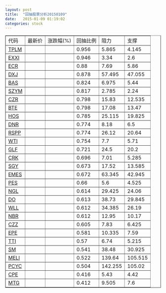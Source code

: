 ```yaml
---
layout: post
title:  "回抽股票分析20150109"
date:   2015-01-09 01:19:02
categories: stock
---
```

<script type="text/javascript">
var stockList = []
stockList.push('gb_tplm');
stockList.push('gb_exxi');
stockList.push('gb_ecr');
stockList.push('gb_dxj');
stockList.push('gb_bas');
stockList.push('gb_szym');
stockList.push('gb_czr');
stockList.push('gb_bte');
stockList.push('gb_hos');
stockList.push('gb_dnr');
stockList.push('gb_rspp');
stockList.push('gb_wti');
stockList.push('gb_glf');
stockList.push('gb_crk');
stockList.push('gb_sgy');
stockList.push('gb_emes');
stockList.push('gb_pes');
stockList.push('gb_ngl');
stockList.push('gb_do');
stockList.push('gb_wll');
stockList.push('gb_nbr');
stockList.push('gb_czz');
stockList.push('gb_epe');
stockList.push('gb_tti');
stockList.push('gb_sm');
stockList.push('gb_meli');
stockList.push('gb_pcyc');
stockList.push('gb_cpe');
stockList.push('gb_mtg');
</script>
<table border="1">
 <tr>
 <td>代码</td>
 <td>最新价</td>
 <td>涨跌幅(%)</td>
 <td>回抽比例</td>
 <td>阻力</td>
 <td>支撑</td>
</tr>
  <tr id="tplm">
  <td><a href="http://stock.finance.sina.com.cn/usstock/quotes/TPLM.html" target="_blank">TPLM</a></td><td></td><td></td><td>0.956</td><td>5.865</td><td>4.145</td></tr>
  <tr id="exxi">
  <td><a href="http://stock.finance.sina.com.cn/usstock/quotes/EXXI.html" target="_blank">EXXI</a></td><td></td><td></td><td>0.946</td><td>3.34</td><td>2.6</td></tr>
  <tr id="ecr">
  <td><a href="http://stock.finance.sina.com.cn/usstock/quotes/ECR.html" target="_blank">ECR</a></td><td></td><td></td><td>0.88</td><td>7.69</td><td>5.86</td></tr>
  <tr id="dxj">
  <td><a href="http://stock.finance.sina.com.cn/usstock/quotes/DXJ.html" target="_blank">DXJ</a></td><td></td><td></td><td>0.878</td><td>57.495</td><td>47.055</td></tr>
  <tr id="bas">
  <td><a href="http://stock.finance.sina.com.cn/usstock/quotes/BAS.html" target="_blank">BAS</a></td><td></td><td></td><td>0.824</td><td>6.975</td><td>5.44</td></tr>
  <tr id="szym">
  <td><a href="http://stock.finance.sina.com.cn/usstock/quotes/SZYM.html" target="_blank">SZYM</a></td><td></td><td></td><td>0.817</td><td>2.785</td><td>2.24</td></tr>
  <tr id="czr">
  <td><a href="http://stock.finance.sina.com.cn/usstock/quotes/CZR.html" target="_blank">CZR</a></td><td></td><td></td><td>0.798</td><td>15.83</td><td>12.535</td></tr>
  <tr id="bte">
  <td><a href="http://stock.finance.sina.com.cn/usstock/quotes/BTE.html" target="_blank">BTE</a></td><td></td><td></td><td>0.798</td><td>17.08</td><td>13.47</td></tr>
  <tr id="hos">
  <td><a href="http://stock.finance.sina.com.cn/usstock/quotes/HOS.html" target="_blank">HOS</a></td><td></td><td></td><td>0.785</td><td>25.115</td><td>19.825</td></tr>
  <tr id="dnr">
  <td><a href="http://stock.finance.sina.com.cn/usstock/quotes/DNR.html" target="_blank">DNR</a></td><td></td><td></td><td>0.774</td><td>8.18</td><td>6.5</td></tr>
  <tr id="rspp">
  <td><a href="http://stock.finance.sina.com.cn/usstock/quotes/RSPP.html" target="_blank">RSPP</a></td><td></td><td></td><td>0.774</td><td>26.12</td><td>20.64</td></tr>
  <tr id="wti">
  <td><a href="http://stock.finance.sina.com.cn/usstock/quotes/WTI.html" target="_blank">WTI</a></td><td></td><td></td><td>0.754</td><td>7.7</td><td>5.71</td></tr>
  <tr id="glf">
  <td><a href="http://stock.finance.sina.com.cn/usstock/quotes/GLF.html" target="_blank">GLF</a></td><td></td><td></td><td>0.721</td><td>24.5</td><td>20.2</td></tr>
  <tr id="crk">
  <td><a href="http://stock.finance.sina.com.cn/usstock/quotes/CRK.html" target="_blank">CRK</a></td><td></td><td></td><td>0.696</td><td>7.01</td><td>5.285</td></tr>
  <tr id="sgy">
  <td><a href="http://stock.finance.sina.com.cn/usstock/quotes/SGY.html" target="_blank">SGY</a></td><td></td><td></td><td>0.673</td><td>17.52</td><td>13.585</td></tr>
  <tr id="emes">
  <td><a href="http://stock.finance.sina.com.cn/usstock/quotes/EMES.html" target="_blank">EMES</a></td><td></td><td></td><td>0.672</td><td>63.345</td><td>42.945</td></tr>
  <tr id="pes">
  <td><a href="http://stock.finance.sina.com.cn/usstock/quotes/PES.html" target="_blank">PES</a></td><td></td><td></td><td>0.66</td><td>5.6</td><td>4.525</td></tr>
  <tr id="ngl">
  <td><a href="http://stock.finance.sina.com.cn/usstock/quotes/NGL.html" target="_blank">NGL</a></td><td></td><td></td><td>0.614</td><td>29.425</td><td>24.06</td></tr>
  <tr id="do">
  <td><a href="http://stock.finance.sina.com.cn/usstock/quotes/DO.html" target="_blank">DO</a></td><td></td><td></td><td>0.613</td><td>38.73</td><td>29.845</td></tr>
  <tr id="wll">
  <td><a href="http://stock.finance.sina.com.cn/usstock/quotes/WLL.html" target="_blank">WLL</a></td><td></td><td></td><td>0.612</td><td>34.385</td><td>26.19</td></tr>
  <tr id="nbr">
  <td><a href="http://stock.finance.sina.com.cn/usstock/quotes/NBR.html" target="_blank">NBR</a></td><td></td><td></td><td>0.612</td><td>12.95</td><td>10.17</td></tr>
  <tr id="czz">
  <td><a href="http://stock.finance.sina.com.cn/usstock/quotes/CZZ.html" target="_blank">CZZ</a></td><td></td><td></td><td>0.605</td><td>7.83</td><td>6.425</td></tr>
  <tr id="epe">
  <td><a href="http://stock.finance.sina.com.cn/usstock/quotes/EPE.html" target="_blank">EPE</a></td><td></td><td></td><td>0.581</td><td>10.335</td><td>7.59</td></tr>
  <tr id="tti">
  <td><a href="http://stock.finance.sina.com.cn/usstock/quotes/TTI.html" target="_blank">TTI</a></td><td></td><td></td><td>0.57</td><td>6.74</td><td>5.215</td></tr>
  <tr id="sm">
  <td><a href="http://stock.finance.sina.com.cn/usstock/quotes/SM.html" target="_blank">SM</a></td><td></td><td></td><td>0.541</td><td>38.48</td><td>30.925</td></tr>
  <tr id="meli">
  <td><a href="http://stock.finance.sina.com.cn/usstock/quotes/MELI.html" target="_blank">MELI</a></td><td></td><td></td><td>0.522</td><td>139.64</td><td>105.515</td></tr>
  <tr id="pcyc">
  <td><a href="http://stock.finance.sina.com.cn/usstock/quotes/PCYC.html" target="_blank">PCYC</a></td><td></td><td></td><td>0.504</td><td>142.255</td><td>105.02</td></tr>
  <tr id="cpe">
  <td><a href="http://stock.finance.sina.com.cn/usstock/quotes/CPE.html" target="_blank">CPE</a></td><td></td><td></td><td>0.416</td><td>5.43</td><td>4.42</td></tr>
  <tr id="mtg">
  <td><a href="http://stock.finance.sina.com.cn/usstock/quotes/MTG.html" target="_blank">MTG</a></td><td></td><td></td><td>0.412</td><td>9.505</td><td>7.6</td></tr>
</table>
